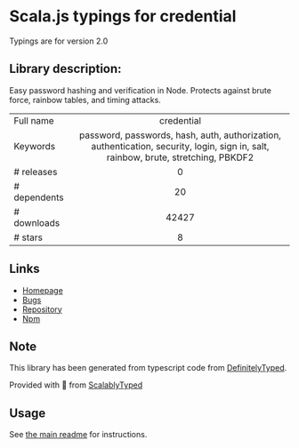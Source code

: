 
# Scala.js typings for credential

Typings are for version 2.0

## Library description:
Easy password hashing and verification in Node. Protects against brute force, rainbow tables, and timing attacks.

|                    |                 |
| ------------------ | :-------------: |
| Full name          | credential |
| Keywords           | password, passwords, hash, auth, authorization, authentication, security, login, sign in, salt, rainbow, brute, stretching, PBKDF2 |
| # releases         | 0 |
| # dependents       | 20 |
| # downloads        | 42427 |
| # stars            | 8 |

## Links
- [Homepage](https://github.com/ericelliott/credential#readme)
- [Bugs](https://github.com/ericelliott/credential/issues)
- [Repository](https://github.com/ericelliott/credential)
- [Npm](https://www.npmjs.com/package/credential)
    


## Note
This library has been generated from typescript code from [DefinitelyTyped](https://definitelytyped.org).

Provided with :purple_heart: from [ScalablyTyped](https://github.com/oyvindberg/ScalablyTyped)

## Usage
See [the main readme](../../readme.md) for instructions.


